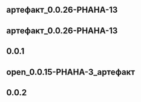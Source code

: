 ## артефакт_0.0.26-PHAHA-13



## артефакт_0.0.26-PHAHA-13



## 0.0.1



## open_0.0.15-PHAHA-3_артефакт



## 0.0.2